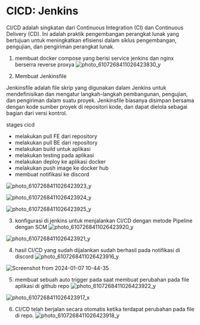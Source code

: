 # CICD: Jenkins


CI/CD adalah singkatan dari Continuous Integration (CI) dan Continuous Delivery (CD). Ini adalah praktik pengembangan perangkat lunak yang bertujuan untuk meningkatkan efisiensi dalam siklus pengembangan, pengujian, dan pengiriman perangkat lunak.

1. membuat docker compose yang berisi service jenkins dan nginx berserra reverse proxya
![photo_6107268411026423830_y](https://github.com/irwanpanai/devops19-dumbways-irwanpanai/assets/89429810/4e0136ea-4f26-41b0-b8b3-27d88efbe1cf)

2. Membuat Jenkinsfile

Jenkinsfile adalah file skrip yang digunakan dalam Jenkins untuk mendefinisikan dan mengatur langkah-langkah pembangunan, pengujian, dan pengiriman dalam suatu proyek. Jenkinsfile biasanya disimpan bersama dengan kode sumber proyek di repositori kode, dan dapat dielola sebagai bagian dari versi kontrol.

stages cicd 
- melakukan pull FE dari repository
- melakukan pull BE dari repository
- melakukan build untuk aplikasi
- melakukan testing pada aplikasi
- melakukan deploy ke aplikasi docker
- melakukan push image ke docker hub
- membuat notifikasi ke discord

![photo_6107268411026423923_y](https://github.com/irwanpanai/devops19-dumbways-irwanpanai/assets/89429810/34e5ce89-6a2e-49b2-881d-4882585197d5)

![photo_6107268411026423924_y](https://github.com/irwanpanai/devops19-dumbways-irwanpanai/assets/89429810/e4bc4a61-3443-4d87-aa28-88e915707592)

![photo_6107268411026423925_y](https://github.com/irwanpanai/devops19-dumbways-irwanpanai/assets/89429810/40daca90-5cc1-4950-a4a3-545e363404c4)

3. konfigurasi di jenkins untuk menjalankan CI/CD dengan metode Pipeline dengan SCM
![photo_6107268411026423920_y](https://github.com/irwanpanai/devops19-dumbways-irwanpanai/assets/89429810/e918004a-bf33-4122-bdbb-0d4397ebb3c9)

![photo_6107268411026423921_y](https://github.com/irwanpanai/devops19-dumbways-irwanpanai/assets/89429810/d690db03-ffcf-4c76-9e2c-5f684fcf6e46)

4. hasil CI/CD yang sudah dijalankan sudah berhasil pada notifikasi di discord
![photo_6107268411026423916_y](https://github.com/irwanpanai/devops19-dumbways-irwanpanai/assets/89429810/f91ba2c1-1643-427f-9826-c93c0eb9279c)

![Screenshot from 2024-01-07 10-44-35](https://github.com/irwanpanai/devops19-dumbways-irwanpanai/assets/74352384/d7220bcf-a818-46f4-86e7-81ead4b043af)

5. membuat sebuah auto trigger pada saat membuat perubahan pada file aplikasi di github repo
![photo_6107268411026423922_y](https://github.com/irwanpanai/devops19-dumbways-irwanpanai/assets/89429810/ba0ab13b-80f8-4461-9a61-5c5f194b2787)

![photo_6107268411026423917_x](https://github.com/irwanpanai/devops19-dumbways-irwanpanai/assets/89429810/80da7dab-612c-4210-b9a6-b4b72c3a2c30)

6. CI/CD telah berjalan secara otomatis ketika terdapat perubahan pada file di repo.
![photo_6107268411026423918_y](https://github.com/irwanpanai/devops19-dumbways-irwanpanai/assets/89429810/9d67588e-59d6-48f9-8fef-68aa136c81c1)







